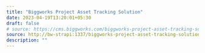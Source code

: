 ```yaml
---
title: "Biggworks Project Asset Tracking Solution"
date: 2023-04-19T13:20:01+05:30
draft: false
# source: https://cms.biggworks.com/biggworks-project-asset-tracking-solution
source: http://bw-strapi:1337/biggworks-project-asset-tracking-solution
description: ""
---
```


